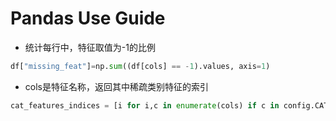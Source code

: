 # Pandas Use Guide

- 统计每行中，特征取值为-1的比例

```python
df["missing_feat"]=np.sum((df[cols] == -1).values, axis=1)
```

- cols是特征名称，返回其中稀疏类别特征的索引
```python
cat_features_indices = [i for i,c in enumerate(cols) if c in config.CATEGORICAL_COLS]
```


